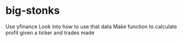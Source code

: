 # big-stonks

Use yfinance
Look into how to use that data
Make function to calculate profit given a ticker and trades made
